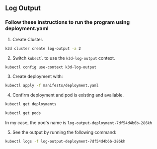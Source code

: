 ## Log Output

### Follow these instructions to run the program using deployment.yaml

1. Create Cluster.

```bash
k3d cluster create log-output -a 2
```

2. Switch `kubectl` to use the `k3d-log-output` context.

```bash
kubectl config use-context k3d-log-output
```

3. Create deployment with:

```bash
kubectl apply -f manifests/deployment.yaml
```

4. Confirm deployment and pod is existing and available.

```bash
kubectl get deployments
```

```bash
kubectl get pods
```

In my case, the pod's name is `log-output-deployment-7df54d4b6b-286kh`

5. See the output by running the following command:

```bash
kubectl logs -f log-output-deployment-7df54d4b6b-286kh
```

